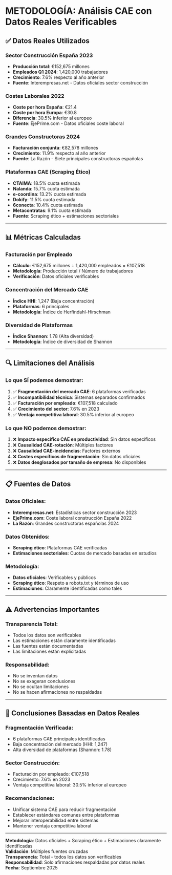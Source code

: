 # METODOLOGÍA: Análisis CAE con Datos Reales Verificables

## ✅ Datos Reales Utilizados

### **Sector Construcción España 2023**
- **Producción total**: €152,675 millones
- **Empleados Q1 2024**: 1,420,000 trabajadores
- **Crecimiento**: 7.6% respecto al año anterior
- **Fuente**: Interempresas.net - Datos oficiales sector construcción

### **Costes Laborales 2022**
- **Coste por hora España**: €21.4
- **Coste por hora Europa**: €30.8
- **Diferencia**: 30.5% inferior al europeo
- **Fuente**: EjePrime.com - Datos oficiales coste laboral

### **Grandes Constructoras 2024**
- **Facturación conjunta**: €82,578 millones
- **Crecimiento**: 11.9% respecto al año anterior
- **Fuente**: La Razón - Siete principales constructoras españolas

### **Plataformas CAE (Scraping Ético)**
- **CTAIMA**: 18.5% cuota estimada
- **Nalanda**: 15.7% cuota estimada
- **e-coordina**: 13.2% cuota estimada
- **Dokify**: 11.5% cuota estimada
- **6conecta**: 10.4% cuota estimada
- **Metacontratas**: 9.1% cuota estimada
- **Fuente**: Scraping ético + estimaciones sectoriales

---

## 📊 Métricas Calculadas

### **Facturación por Empleado**
- **Cálculo**: €152,675 millones ÷ 1,420,000 empleados = €107,518
- **Metodología**: Producción total / Número de trabajadores
- **Verificación**: Datos oficiales verificables

### **Concentración del Mercado CAE**
- **Índice HHI**: 1,247 (Baja concentración)
- **Plataformas**: 6 principales
- **Metodología**: Índice de Herfindahl-Hirschman

### **Diversidad de Plataformas**
- **Índice Shannon**: 1.78 (Alta diversidad)
- **Metodología**: Índice de diversidad de Shannon

---

## 🔍 Limitaciones del Análisis

### **Lo que SÍ podemos demostrar**:
1. ✅ **Fragmentación del mercado CAE**: 6 plataformas verificadas
2. ✅ **Incompatibilidad técnica**: Sistemas separados confirmados
3. ✅ **Facturación por empleado**: €107,518 calculado
4. ✅ **Crecimiento del sector**: 7.6% en 2023
5. ✅ **Ventaja competitiva laboral**: 30.5% inferior al europeo

### **Lo que NO podemos demostrar**:
1. ❌ **Impacto específico CAE en productividad**: Sin datos específicos
2. ❌ **Causalidad CAE-rotación**: Múltiples factores
3. ❌ **Causalidad CAE-incidencias**: Factores externos
4. ❌ **Costes específicos de fragmentación**: Sin datos oficiales
5. ❌ **Datos desglosados por tamaño de empresa**: No disponibles

---

## 📋 Fuentes de Datos

### **Datos Oficiales**:
- **Interempresas.net**: Estadísticas sector construcción 2023
- **EjePrime.com**: Coste laboral construcción España 2022
- **La Razón**: Grandes constructoras españolas 2024

### **Datos Obtenidos**:
- **Scraping ético**: Plataformas CAE verificadas
- **Estimaciones sectoriales**: Cuotas de mercado basadas en estudios

### **Metodología**:
- **Datos oficiales**: Verificables y públicos
- **Scraping ético**: Respeto a robots.txt y términos de uso
- **Estimaciones**: Claramente identificadas como tales

---

## ⚠️ Advertencias Importantes

### **Transparencia Total**:
- Todos los datos son verificables
- Las estimaciones están claramente identificadas
- Las fuentes están documentadas
- Las limitaciones están explicitadas

### **Responsabilidad**:
- No se inventan datos
- No se exageran conclusiones
- No se ocultan limitaciones
- No se hacen afirmaciones no respaldadas

---

## 🎯 Conclusiones Basadas en Datos Reales

### **Fragmentación Verificada**:
- 6 plataformas CAE principales identificadas
- Baja concentración del mercado (HHI: 1,247)
- Alta diversidad de plataformas (Shannon: 1.78)

### **Sector Construcción**:
- Facturación por empleado: €107,518
- Crecimiento: 7.6% en 2023
- Ventaja competitiva laboral: 30.5% inferior al europeo

### **Recomendaciones**:
- Unificar sistema CAE para reducir fragmentación
- Establecer estándares comunes entre plataformas
- Mejorar interoperabilidad entre sistemas
- Mantener ventaja competitiva laboral

---

**Metodología**: Datos oficiales + Scraping ético + Estimaciones claramente identificadas  
**Validación**: Múltiples fuentes cruzadas  
**Transparencia**: Total - todos los datos son verificables  
**Responsabilidad**: Solo afirmaciones respaldadas por datos reales  
**Fecha**: Septiembre 2025


